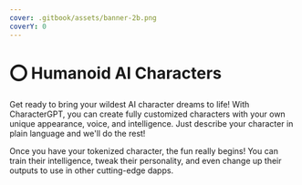 ```yaml
---
cover: .gitbook/assets/banner-2b.png
coverY: 0
---
```


# ⭕ Humanoid AI Characters

Get ready to bring your wildest AI character dreams to life! With CharacterGPT, you can create fully customized characters with your own unique appearance, voice, and intelligence. Just describe your character in plain language and we'll do the rest!

Once you have your tokenized character, the fun really begins! You can train their intelligence, tweak their personality, and even change up their outputs to use in other cutting-edge dapps.
